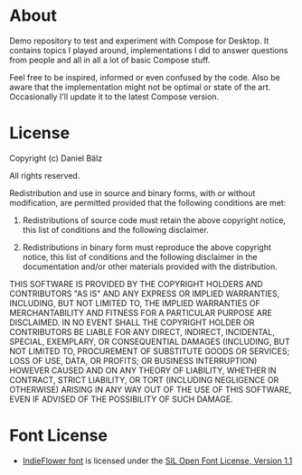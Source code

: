 # About
Demo repository to test and experiment with Compose for Desktop.
It contains topics I played around, implementations I did to answer questions
from people and all in all a lot of basic Compose stuff. 

Feel free to be inspired, informed or even confused by the code.
Also be aware that the implementation might not be optimal or state of the
art. Occasionally I'll update it to the latest Compose version.



# License
Copyright (c) Daniel Bälz

All rights reserved.

Redistribution and use in source and binary forms, with or without
modification, are permitted provided that the following conditions are met:

1. Redistributions of source code must retain the above copyright notice, this
   list of conditions and the following disclaimer.

2. Redistributions in binary form must reproduce the above copyright notice,
   this list of conditions and the following disclaimer in the documentation
   and/or other materials provided with the distribution.

THIS SOFTWARE IS PROVIDED BY THE COPYRIGHT HOLDERS AND CONTRIBUTORS "AS IS"
AND ANY EXPRESS OR IMPLIED WARRANTIES, INCLUDING, BUT NOT LIMITED TO, THE
IMPLIED WARRANTIES OF MERCHANTABILITY AND FITNESS FOR A PARTICULAR PURPOSE ARE
DISCLAIMED. IN NO EVENT SHALL THE COPYRIGHT HOLDER OR CONTRIBUTORS BE LIABLE
FOR ANY DIRECT, INDIRECT, INCIDENTAL, SPECIAL, EXEMPLARY, OR CONSEQUENTIAL
DAMAGES (INCLUDING, BUT NOT LIMITED TO, PROCUREMENT OF SUBSTITUTE GOODS OR
SERVICES; LOSS OF USE, DATA, OR PROFITS; OR BUSINESS INTERRUPTION) HOWEVER
CAUSED AND ON ANY THEORY OF LIABILITY, WHETHER IN CONTRACT, STRICT LIABILITY,
OR TORT (INCLUDING NEGLIGENCE OR OTHERWISE) ARISING IN ANY WAY OUT OF THE USE
OF THIS SOFTWARE, EVEN IF ADVISED OF THE POSSIBILITY OF SUCH DAMAGE.

# Font License
- [IndieFlower font](src/main/resources/fonts/indieflower) is licensed under
the [SIL Open Font License, Version 1.1](license/IndieFlower/OFL.txt)